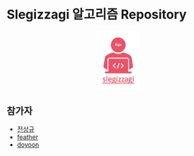 # Slegizzagi 알고리즘 Repository

<p align="center">
  <img src = "./src/algoLogo.png" width = 20%>
</p>

## 참가자
* [전상규](./SangKyu%20Jeon/README.md)
* [feather](./feather/README.md)
* [doyoon](./doyoon/README.md)
